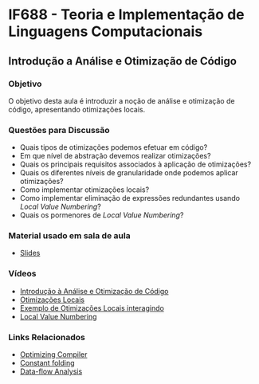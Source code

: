 # IF688 - Teoria e Implementação de Linguagens Computacionais

## Introdução a Análise e Otimização de Código

### Objetivo

O objetivo desta aula é introduzir a noção de análise e otimização de código, apresentando otimizações locais.

### Questões para Discussão

- Quais tipos de otimizações podemos efetuar em código? 
- Em que nível de abstração devemos realizar otimizações? 
- Quais os principais requisitos associados à aplicação de otimizações? 
- Quais os diferentes níveis de granularidade onde podemos aplicar otimizações? 
- Como implementar otimizações locais? 
- Como implementar eliminação de expressões redundantes usando _Local Value Numbering_?
- Quais os pormenores de _Local Value Numbering_?


### Material usado em sala de aula

- [Slides](https://drive.google.com/file/d/1Qf_7zU022DgYoNBtuDK1bM1Jpq37ZkPi/view)

### Vídeos

- [Introdução à Análise e Otimização de Código](https://www.youtube.com/watch?v=84EGVK1UlDA)
- [Otimizações Locais](https://www.youtube.com/watch?v=_d3iWKx-xDI)
- [Exemplo de Otimizações Locais interagindo](https://www.youtube.com/watch?v=wXepvg3SneE)
- [Local Value Numbering](https://www.youtube.com/watch?v=9BHK3q_2BGQ)

### Links Relacionados

- [Optimizing Compiler](https://en.wikipedia.org/wiki/Optimizing_compiler)
- [Constant folding](https://en.wikipedia.org/wiki/Constant_folding)
- [Data-flow Analysis](https://en.wikipedia.org/wiki/Data-flow_analysis)